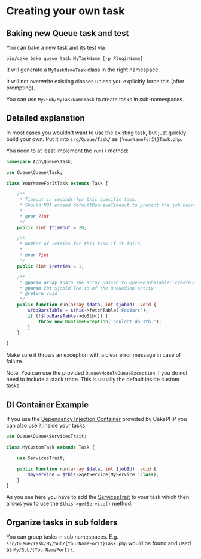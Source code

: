 # Creating your own task

## Baking new Queue task and test
You can bake a new task and its test via
```
bin/cake bake queue_task MyTaskName [-p PluginName]
```

It will generate a `MyTaskNameTask` class in the right namespace.

It will not overwrite existing classes unless you explicitly force this (after prompting).

You can use `My/Sub/MyTaskNameTask` to create tasks in sub-namespaces.

## Detailed explanation

In most cases you wouldn't want to use the existing task, but just quickly build your own.
Put it into `src/Queue/Task/` as `{YourNameForIt}Task.php`.

You need to at least implement the `run()` method:
```php
namespace App\Queue\Task;

use Queue\Queue\Task;

class YourNameForItTask extends Task {

    /**
     * Timeout in seconds for this specific task.
     * Should NOT exceed defaultRequeueTimeout to prevent the job being requeued while still running.
     *
     * @var ?int
     */
    public ?int $timeout = 20;

    /**
     * Number of retries for this task if it fails.
     *
     * @var ?int
     */
    public ?int $retries = 1;

    /**
     * @param array $data The array passed to QueuedJobsTable::createJob()
     * @param int $jobId The id of the QueuedJob entity
     * @return void
     */
    public function run(array $data, int $jobId): void {
        $fooBarsTable = $this->fetchTable('FooBars');
        if (!$fooBarsTable->doSth()) {
            throw new RuntimeException('Couldnt do sth.');
        }
    }

}
```
Make sure it throws an exception with a clear error message in case of failure.

Note: You can use the provided `Queue\Model\QueueException` if you do not need to include a stack trace.
This is usually the default inside custom tasks.

## DI Container Example

If you use the [Dependency Injection Container](https://book.cakephp.org/5/en/development/dependency-injection.html) provided by CakePHP you can also use
it inside your tasks.

```php
use Queue\Queue\ServicesTrait;

class MyCustomTask extends Task {

    use ServicesTrait;

    public function run(array $data, int $jobId): void {
        $myService = $this->getService(MyService::class);
    }
}
```

As you see here you have to add the [ServicesTrait](https://github.com/dereuromark/cakephp-queue/blob/master/src/Queue/ServicesTrait.php) to your task which then allows you to use the `$this->getService()` method.

## Organize tasks in sub folders

You can group tasks in sub namespaces.
E.g. `src/Queue/Task/My/Sub/{YourNameForIt}Task.php` would be found and used as `My/Sub/{YourNameForIt}`.

